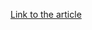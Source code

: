 [Link to the article](https://www.cisa.gov/news-events/alerts/2025/03/27/cisa-adds-one-known-exploited-vulnerability-catalog)
